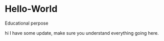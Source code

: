 # Hello-World
Educational perpose


hi
I have some update, make sure you understand everything going here.

